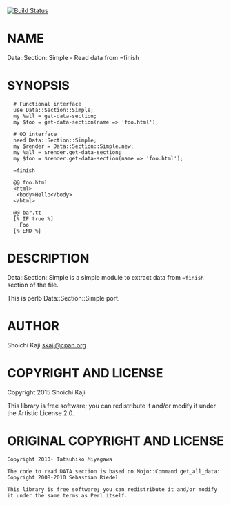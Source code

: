 [![Build Status](https://travis-ci.org/shoichikaji/Data-Section-Simple.svg?branch=master)](https://travis-ci.org/shoichikaji/Data-Section-Simple)

NAME
====

Data::Section::Simple - Read data from =finish

SYNOPSIS
========

      # Functional interface
      use Data::Section::Simple;
      my %all = get-data-section;
      my $foo = get-data-section(name => 'foo.html');

      # OO interface
      need Data::Section::Simple;
      my $render = Data::Section::Simple.new;
      my %all = $render.get-data-section;
      my $foo = $render.get-data-section(name => 'foo.html');

      =finish

      @@ foo.html
      <html>
       <body>Hello</body>
      </html>

      @@ bar.tt
      [% IF true %]
        Foo
      [% END %]

DESCRIPTION
===========

Data::Section::Simple is a simple module to extract data from `=finish` section of the file.

This is perl5 Data::Section::Simple port.

AUTHOR
======

Shoichi Kaji <skaji@cpan.org>

COPYRIGHT AND LICENSE
=====================

Copyright 2015 Shoichi Kaji

This library is free software; you can redistribute it and/or modify it under the Artistic License 2.0.

ORIGINAL COPYRIGHT AND LICENSE
==============================

    Copyright 2010- Tatsuhiko Miyagawa

    The code to read DATA section is based on Mojo::Command get_all_data:
    Copyright 2008-2010 Sebastian Riedel

    This library is free software; you can redistribute it and/or modify
    it under the same terms as Perl itself.
